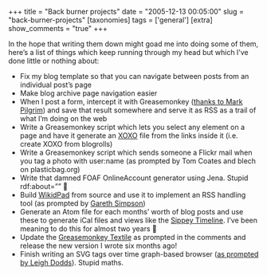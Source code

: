 +++
title = "Back burner projects"
date = "2005-12-13 00:05:00"
slug = "back-burner-projects"
[taxonomies]
tags = ['general']
[extra]
show_comments = "true"
+++

In the hope that writing them down might goad me into doing some of them, here’s a list of things which keep running through my head but which I’ve done little or nothing about:

- Fix my blog template so that you can navigate between posts from an individual post’s page
- Make blog archive page navigation easier
- When I post a form, intercept it with Greasemonkey ([thanks to Mark Pilgrim](http://diveintomark.org/projects/greasemonkey/trapsubmit.user.js)) and save that result somewhere and serve it as RSS as a trail of what I’m doing on the web
- Write a Greasemonkey script which lets you select any element on a page and have it generate an [XOXO](http://microformats.org/wiki/xoxo) file from the links inside it (i.e. create XOXO from blogrolls)
- Write a Greasemonkey script which sends someone a Flickr mail when you tag a photo with user:name (as prompted by Tom Coates and blech on plasticbag.org)
- Write that damned FOAF OnlineAccount generator using Jena. Stupid rdf:about=”” 🙁
- Build [WikidPad](http://wikidpad.python-hosting.com/) from source and use it to implement an RSS handling tool (as prompted by [Gareth Simpson](http://xurble.org/))
- Generate an Atom file for each months’ worth of blog posts and use these to generate iCal files and views like the [Sippey Timeline](http://www.sippey.com/timeline/). I’ve been meaning to do this for almost two years 🙂
- Update the [Greasemonkey Textile](http://philwilson.org/blog/2005/03/textile-your-textareas-with.html) as prompted in the comments and release the new version I wrote six months ago!
- Finish writing an SVG tags over time graph-based browser ([as prompted by Leigh Dodds](http://www.ldodds.com/blog/archives/000178.html)). Stupid maths.
